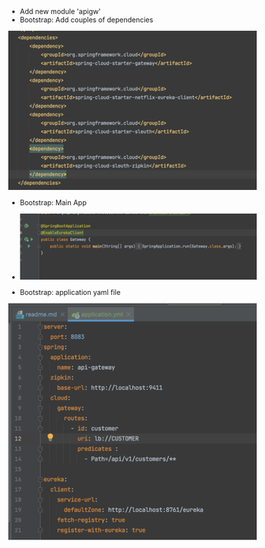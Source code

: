 - Add new module 'apigw' 
- Bootstrap: Add couples of dependencies  

![](img/api-gateway-pom-dependencies.png)
- Bootstrap: Main App

- ![](img/main-app.png)

- Bootstrap: application yaml file

![](img/gatewaay-application-yml.png)